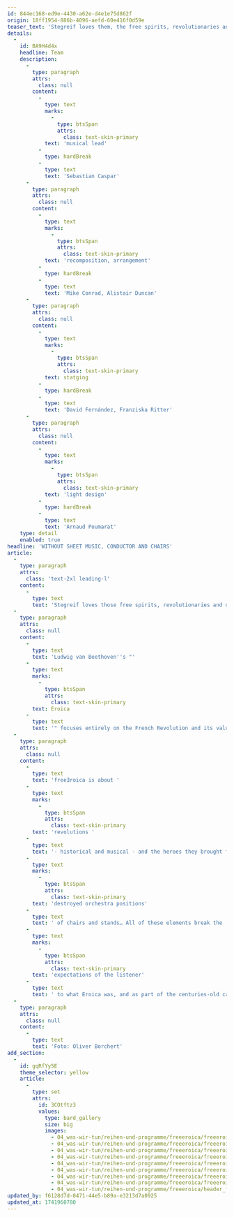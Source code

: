 ```yaml
---
id: 844ec168-ed9e-4430-a62e-d4e1e75d862f
origin: 18ff1954-886b-4096-aefd-60e416f0d59e
teaser_text: 'Stegreif loves them, the free spirits, revolutionaries and dissenters, and once again devotes itself to the first self-determined, freelance composer in the history of classical music and his 3rd Symphony.'
details:
  -
    id: BA9H4d4x
    headline: Team
    description:
      -
        type: paragraph
        attrs:
          class: null
        content:
          -
            type: text
            marks:
              -
                type: btsSpan
                attrs:
                  class: text-skin-primary
            text: 'musical lead'
          -
            type: hardBreak
          -
            type: text
            text: 'Sebastian Caspar'
      -
        type: paragraph
        attrs:
          class: null
        content:
          -
            type: text
            marks:
              -
                type: btsSpan
                attrs:
                  class: text-skin-primary
            text: 'recomposition, arrangement'
          -
            type: hardBreak
          -
            type: text
            text: 'Mike Conrad, Alistair Duncan'
      -
        type: paragraph
        attrs:
          class: null
        content:
          -
            type: text
            marks:
              -
                type: btsSpan
                attrs:
                  class: text-skin-primary
            text: statging
          -
            type: hardBreak
          -
            type: text
            text: 'David Fernández, Franziska Ritter'
      -
        type: paragraph
        attrs:
          class: null
        content:
          -
            type: text
            marks:
              -
                type: btsSpan
                attrs:
                  class: text-skin-primary
            text: 'light design'
          -
            type: hardBreak
          -
            type: text
            text: 'Arnaud Poumarat'
    type: detail
    enabled: true
headline: 'WITHOUT SHEET MUSIC, CONDUCTOR AND CHAIRS'
article:
  -
    type: paragraph
    attrs:
      class: 'text-2xl leading-l'
    content:
      -
        type: text
        text: 'Stegreif loves those free spirits, revolutionaries and dissenters. All those who had their own ideas about the world and were courageous enough to live them. After freebeethoven, the orchestra once again dedicates itself to the first self-determined freelance composer in the history of classical music and his third symphony.'
  -
    type: paragraph
    attrs:
      class: null
    content:
      -
        type: text
        text: 'Ludwig van Beethoven''s "'
      -
        type: text
        marks:
          -
            type: btsSpan
            attrs:
              class: text-skin-primary
        text: Eroica
      -
        type: text
        text: '" focuses entirely on the French Revolution and its values. Originally composed for Napoleon Bonaparte, Beethoven decided immediately after the latter''s self-coronation, that the tyrant was not a historical hero, nor a suitable dedicatee for the symphony, which itself represents a revolutionary act in music history.'
  -
    type: paragraph
    attrs:
      class: null
    content:
      -
        type: text
        text: 'free∃roica is about '
      -
        type: text
        marks:
          -
            type: btsSpan
            attrs:
              class: text-skin-primary
        text: 'revolutions '
      -
        type: text
        text: '- historical and musical - and the heroes they brought forth. The orchestra strives towards them without sheet music, without a conductor and without chairs, and in doing so also looks for the small disorders. For example;these disruptions "only" consist of entering the concert hall without shoes or taking the audience on a journey from 18th century France to the present. Thus, the Eroica is relieved with performance, improvisation and recomposition. Ripped pieces of sheet music, large majestic red cloth, '
      -
        type: text
        marks:
          -
            type: btsSpan
            attrs:
              class: text-skin-primary
        text: 'destroyed orchestra positions'
      -
        type: text
        text: ' of chairs and stands… All of these elements break the '
      -
        type: text
        marks:
          -
            type: btsSpan
            attrs:
              class: text-skin-primary
        text: 'expectations of the listener'
      -
        type: text
        text: ' to what Eroica was, and as part of the centuries-old canon repertoire, we find a new quest for this Beethoven’s new and bold work.'
  -
    type: paragraph
    attrs:
      class: null
    content:
      -
        type: text
        text: 'Foto: Oliver Borchert'
add_section:
  -
    id: gqRfYy5E
    theme_selector: yellow
    article:
      -
        type: set
        attrs:
          id: 3COtftz3
          values:
            type: bard_gallery
            size: big
            images:
              - 04_was-wir-tun/reihen-und-programme/freeeroica/freeeroica_neubrandenburg_(c)-oliver-borchert-(84)_lowres.jpg
              - 04_was-wir-tun/reihen-und-programme/freeeroica/freeeroica_neubrandenburg_-(c)-oliver-borchert-(9)_lowres.jpg
              - 04_was-wir-tun/reihen-und-programme/freeeroica/freeeroica_neubrandenburg_(c)-oliver-borchert-(13)_lowres.jpg
              - 04_was-wir-tun/reihen-und-programme/freeeroica/freeeroica_neubrandenburg_(c)-oliver-borchert-(21)_lowres.jpg
              - 04_was-wir-tun/reihen-und-programme/freeeroica/freeeroica_neubrandenburg_(c)-oliver-borchert-(30)_lowres.jpg
              - 04_was-wir-tun/reihen-und-programme/freeeroica/freeeroica_neubrandenburg_(c)-oliver-borchert-(35)_lowres.jpg
              - 04_was-wir-tun/reihen-und-programme/freeeroica/freeeroica_neubrandenburg_(c)-oliver-borchert-(73)_lowres.jpg
              - 04_was-wir-tun/reihen-und-programme/freeeroica/freeeroica_neubrandenburg_(c)-oliver-borchert-(82)_lowres.jpg
              - 04_was-wir-tun/reihen-und-programme/freeeroica/header_freeeroica_neubrandenburg_(c)-oliver-borchert-(38)_lowres.jpg
updated_by: f6128d7d-0471-44e5-b89a-e3213d7a0925
updated_at: 1741960780
---
```

